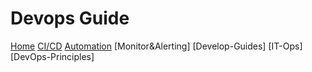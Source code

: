 # Devops Guide

[Home](index.md)
[CI/CD](cicd.md)
[Automation](automation.md)
[Monitor&Alerting]
[Develop-Guides]
[IT-Ops]
[DevOps-Principles]